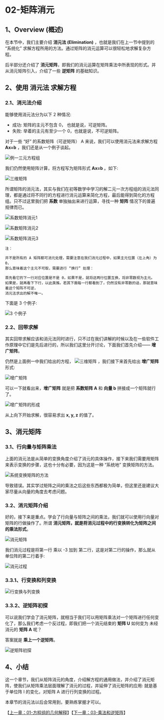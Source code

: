 # 02-矩阵消元

## 1、Overview (概述)

在本节中，我们主要介绍 <b>消元法 (Elimination)</b> ，也就是我们在上一节中提到的 “系统化” 求解方程所用的方法。通过矩阵的消元运算可以很轻松地求解复杂方程。

后半部分还介绍了 <b>消元矩阵</b>，即我们的消元运算在矩阵乘法中所表现的形式。并从消元矩阵引入，介绍了一些 <b>逆矩阵</b> 的基础知识。

## 2、使用 消元法 求解方程

### 2.1、消元法介绍

能够使用消元法分为以下 2 种情况: 
* 成功: 矩阵的主元不包含 0， 也就是说，可逆矩阵。
* 失败: 举着的主元有至少一个 0，也就是说，不可逆矩阵。

对于一些 “好” 的系数矩阵（可逆矩阵） A 来说，我们可以使用消元法来求解方程 <b>Ax=b</b> ，我们还是从一个例子谈起。

![例一三元方程组](/images/02/LA_2_1.png)

我们仍然使用矩阵计算，将方程写为矩阵形式 <b>Ax=b</b> 。如下: 

![三维矩阵](/images/02/LA_2_2.png)

所谓矩阵的消元法，其实与我们在初等数学中学习的解二元一次方程组的消元法同理，都是通过将不同行的方程进行消元运算来简化方程，最后能得到简化的方程组。只不过这里我们把 <b>系数</b> 单独抽出来进行运算，寻找一种 <b>矩阵</b> 情况下的普遍规律而已。

![系数矩阵消元1](/images/02/LA_2_3.jpg)

![系数矩阵消元2](/images/02/LA_2_4.jpg)

![系数矩阵消元3](/images/02/LA_2_5.jpg)

```
注：

并不是所有的 A 矩阵都可消元处理，需要注意在我们消元过程中，如果主元位置（左上角）为 0，
那么意味着这个主元不可取，需要进行 “换行” 处理：

首先看它的下一行对应位置是不是 0，如果不是，就将这两行位置互换，将非零数视为主元。
如果是，就再看下下行，以此类推。若其下面每一行都看到了，仍然没有非零数的话，那就意味着这个矩阵不可逆，
消元法求出的解不唯一。
```

下面是 3 个例子: 

![3 个例子](/images/02/LA_2_6.png)

### 2.2、回带求解

其实回带求解应该和消元法同时进行，只不过在我们讲解的时候以及在一些软件工作原理中它们是先后进行的，所以我们这里分开讨论，下面我们首先介绍—— **增广矩阵**。

仍然是上面例一中我们给出的方程， ![三维矩阵](/images/02/LA_2_2.png) ，我们接下来首先给出 **增广矩阵** 形式: 

![增广矩阵](/images/02/LA_2_7.png)

可以一下就看出来，**增广矩阵** 就是把 **系数矩阵 A** 和 **向量 b** 拼接成一个矩阵就行了。

![增广矩阵的形成](/images/02/LA_2_8.png)

从上向下开始求解，很容易求出 **x, y, z** 的值了。


## 3、消元矩阵

### 3.1、行向量与矩阵乘法

上面的消元法是从简单的变换角度介绍了消元的具体操作，接下来我们需要用矩阵来表示变换的步骤，这也十分有必要，因为这是一种 “系统地” 变换矩阵的方法。

![系统变换矩阵的方法](/images/02/LA_2_9.png)

导致错误。其实学过矩阵之间的乘法之后这些东西都极为简单，但这里还是建议大家尽量从向量的角度去考虑问题。

### 3.2、消元矩阵介绍

好的，接下来是重点。学会了行向量与矩阵之间的乘法，我们就可以使用行向量对矩阵的行做操作了。所谓 **消元矩阵，就是将消元过程中的行变换转化为矩阵之间的乘法形式**。

![消元矩阵](/images/02/LA_2_10.png)

我们消元过程是将第一行 乘以 -3 加到 第二行，这是对第二行的操作，那么就从单位阵的第二行着手: 

![消元过程](/images/02/LA_2_11.png)

### 3.3.1、行变换和列变换

![行变换与列变换](/images/02/LA_2_12.png)

### 3.3.2、逆矩阵初探

可以说我们学会了消元矩阵，就相当于我们可以用矩阵乘法对一个矩阵进行任何变化了，那么我们考虑一个反过程，即我们把一个消元结束的 **矩阵 U** 如何变为 未经消元的 **矩阵 A** 呢？

答案就是 **乘上一个逆矩阵**。

![逆矩阵初探](/images/02/LA_2_13.png)

## 4、小结

这一个章节，我们从矩阵消元的角度，介绍解方程的通用做法，并介绍了消元矩阵，使我们从矩阵乘法层面理解了消元的过程，并延伸了消元矩阵的应用: 就是基于单位阵 I 的变化，对矩阵 A 进行行列变换的过程。

本章节的消元法以后会常用到，要熟练掌握才可以。

【[上一章：01-方程组的几何解释](../01-方程组的几何解释/01-方程组的几何解释.md)】【[下一章：03-乘法和逆矩阵](../03-乘法和逆矩阵/03-乘法和逆矩阵.md)】
